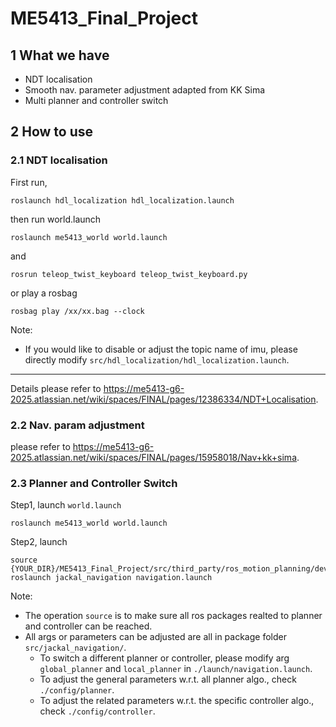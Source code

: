 # ME5413_Final_Project

## 1 What we have

- NDT localisation
- Smooth nav. parameter adjustment adapted from KK Sima
- Multi planner and controller switch



## 2 How to use

### 2.1 NDT localisation

First run,
```
roslaunch hdl_localization hdl_localization.launch
```
then run world.launch

```
roslaunch me5413_world world.launch

```

and

```
rosrun teleop_twist_keyboard teleop_twist_keyboard.py
```
or play a rosbag

```
rosbag play /xx/xx.bag --clock
```

Note:

- If you would like to disable or adjust the topic name of imu, please directly modify `src/hdl_localization/hdl_localization.launch`.



---
Details please refer to https://me5413-g6-2025.atlassian.net/wiki/spaces/FINAL/pages/12386334/NDT+Localisation.

### 2.2 Nav. param adjustment

please refer to https://me5413-g6-2025.atlassian.net/wiki/spaces/FINAL/pages/15958018/Nav+kk+sima.


### 2.3 Planner and Controller Switch


Step1, launch `world.launch`
```
roslaunch me5413_world world.launch

```

Step2, launch

```
source {YOUR_DIR}/ME5413_Final_Project/src/third_party/ros_motion_planning/devel/setup.bash
roslaunch jackal_navigation navigation.launch
```

Note:

- The operation `source` is to make sure all ros packages realted to planner and controller can be reached.
- All args or parameters can be adjusted are all in package folder `src/jackal_navigation/`.
    - To switch a different planner or controller, please modify arg `global_planner` and `local_planner` in `./launch/navigation.launch`.
    - To adjust the general parameters w.r.t. all planner algo., check `./config/planner`.
    - To adjust the related parameters w.r.t. the specific controller algo., check `./config/controller`.


